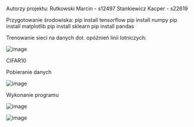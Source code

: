 Autorzy projektu:
	Rutkowski Marcin - s12497
	Stankiewicz Kacper - s22619

Przygotowanie środowiska: 
	pip install tensorflow
	pip install numpy 
	pip install matplotlib 
	pip install sklearn 
	pip install pandas


Trenowanie sieci na danych dot. opóźnień linii lotniczych:

![image](https://github.com/KacperStankiewicz/NAI/assets/37616390/faf1a2d0-f050-4277-8413-4c85cacfb86a)

CIFAR10

Pobieranie danych 

![image](https://github.com/KacperStankiewicz/NAI/assets/37616390/66b51bc4-491f-4bff-968e-e72b5224c0cb)

Wykonanie programu

![image](https://github.com/KacperStankiewicz/NAI/assets/37616390/6e0f9cb2-d2c4-41cd-b322-d21e91fae1c5)

![image](https://github.com/KacperStankiewicz/NAI/assets/37616390/a182a005-5106-4ce3-8d6a-0c63ad0b4479)
